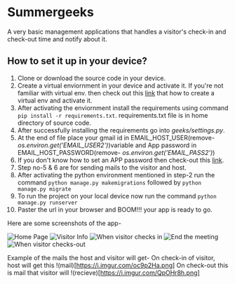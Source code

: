 # Summergeeks
A very basic management applications that handles a visitor's check-in and check-out time and notify about it.

## How to set it up in your device?

1. Clone or download the source code in your device.
2. Create a virtual enviornment in your device and activate it. If you're not familiar with virtual env. then check out this [link](https://www.geeksforgeeks.org/python-virtual-environment/) that how to create a virtual env and activate it.
3. After activating the enviornment install the requirements using command `pip install -r requirements.txt`. requirements.txt file is in home directory of source code.
4. After successfully installing the requirements go into *geeks/settings.py*.
5. At the end of file place your gmail id in EMAIL_HOST_USER(remove- *os.environ.get('EMAIL_USER2')*)variable and App password in EMAIL_HOST_PASSWORD(remove- *os.environ.get('EMAIL_PASS2')*)
6. If you don't know how to set an APP password then check-out this [link](https://devanswers.co/create-application-specific-password-gmail/). 
7. Step no-5 & 6 are for sending mails to the visitor and host.
8. After activating the python environment mentioned in step-2 run the command `python manage.py makemigrations` followed by `python manage.py migrate`
9. To run the project on your local device now run the command `python manage.py runserver`
10. Paster the url in your browser and BOOM!!! your app is ready to go.

Here are some screenshots of the app-

![Home Page](https://i.imgur.com/2zCnfdF.png)
![Visitor Info](https://i.imgur.com/d0Aeo2c.png)
![When visitor checks in](https://i.imgur.com/HPEZH5s.png)
![End the meeting](https://i.imgur.com/vs3lQyl.png)
![When visitor checks-out](https://i.imgur.com/rdqe9bm.png)

Example of the mails the host and visitor will get-
On check-in of visitor, host will get this !(mail)[https://i.imgur.com/oc9p2Ha.png]
On check-out this is mail that visitor will !(recieve)[https://i.imgur.com/QpOHr8h.png]
